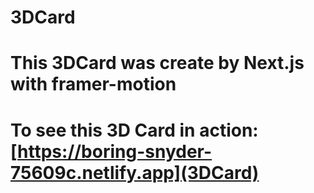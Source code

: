 # 3DCard
# This 3DCard was create by Next.js with framer-motion
# To see this 3D Card in action: [https://boring-snyder-75609c.netlify.app](3DCard)
